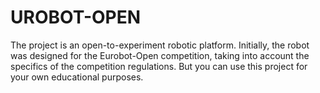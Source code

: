 # UROBOT-OPEN
The project is an open-to-experiment robotic platform. Initially, the robot was designed for the Eurobot-Open competition, taking into account the specifics of the competition regulations. But you can use this project for your own educational purposes.
